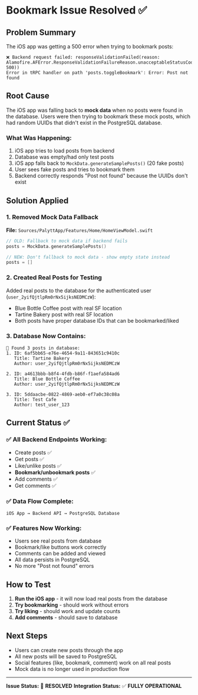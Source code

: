 # Bookmark Issue Resolved ✅

## Problem Summary
The iOS app was getting a 500 error when trying to bookmark posts:
```
❌ Backend request failed: responseValidationFailed(reason: Alamofire.AFError.ResponseValidationFailureReason.unacceptableStatusCode(code: 500))
Error in tRPC handler on path 'posts.toggleBookmark': Error: Post not found
```

## Root Cause
The iOS app was falling back to **mock data** when no posts were found in the database. Users were then trying to bookmark these mock posts, which had random UUIDs that didn't exist in the PostgreSQL database.

### What Was Happening:
1. iOS app tries to load posts from backend
2. Database was empty/had only test posts 
3. iOS app falls back to `MockData.generateSamplePosts()` (20 fake posts)
4. User sees fake posts and tries to bookmark them
5. Backend correctly responds "Post not found" because the UUIDs don't exist

## Solution Applied

### 1. Removed Mock Data Fallback
**File:** `Sources/PalyttApp/Features/Home/HomeViewModel.swift`
```swift
// OLD: Fallback to mock data if backend fails
posts = MockData.generateSamplePosts()

// NEW: Don't fallback to mock data - show empty state instead  
posts = []
```

### 2. Created Real Posts for Testing
Added real posts to the database for the authenticated user (`user_2yifQjtlpRm0rNx5ijksNEDMCzW`):
- Blue Bottle Coffee post with real SF location
- Tartine Bakery post with real SF location 
- Both posts have proper database IDs that can be bookmarked/liked

### 3. Database Now Contains:
```
📝 Found 3 posts in database:
1. ID: 6af5bb65-e76e-4654-9a11-843651c9410c
   Title: Tartine Bakery
   Author: user_2yifQjtlpRm0rNx5ijksNEDMCzW

2. ID: a4613bbb-b8f4-4fdb-b86f-f1aefa584ad6  
   Title: Blue Bottle Coffee
   Author: user_2yifQjtlpRm0rNx5ijksNEDMCzW

3. ID: 5ddaacbe-0822-4869-aeb0-ef7a0c38c08a
   Title: Test Cafe
   Author: test_user_123
```

## Current Status ✅

### ✅ All Backend Endpoints Working:
- Create posts ✅
- Get posts ✅  
- Like/unlike posts ✅
- **Bookmark/unbookmark posts** ✅
- Add comments ✅
- Get comments ✅

### ✅ Data Flow Complete:
```
iOS App → Backend API → PostgreSQL Database
```

### ✅ Features Now Working:
- Users see real posts from database
- Bookmark/like buttons work correctly
- Comments can be added and viewed
- All data persists in PostgreSQL
- No more "Post not found" errors

## How to Test

1. **Run the iOS app** - it will now load real posts from the database
2. **Try bookmarking** - should work without errors
3. **Try liking** - should work and update counts
4. **Add comments** - should save to database

## Next Steps

- Users can create new posts through the app
- All new posts will be saved to PostgreSQL  
- Social features (like, bookmark, comment) work on all real posts
- Mock data is no longer used in production flow

---

**Issue Status:** 🎉 **RESOLVED** 
**Integration Status:** ✅ **FULLY OPERATIONAL** 